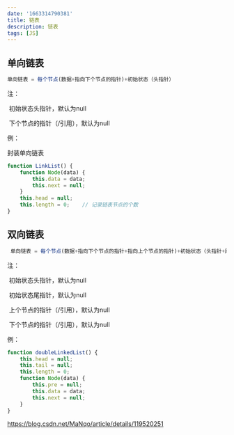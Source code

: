 ```yaml
---
date: '1663314790381'
title: 链表
description: 链表
tags: [JS]
---
```

## 单向链表

```javascript
单向链表 = 每个节点(数据+指向下个节点的指针)+初始状态（头指针）
```

注：

​	初始状态头指针，默认为null

​	下个节点的指针（/引用），默认为null

例：

封装单向链表

```javascript
function LinkList() {
    function Node(data) {
        this.data = data;
        this.next = null;
    }
    this.head = null;
    this.length = 0;    // 记录链表节点的个数
}
```

## 双向链表

```javascript
 单向链表 = 每个节点(数据+指向下个节点的指针+指向上个节点的指针)+初始状态（头指针+尾指针）
```

注：

​	初始状态头指针，默认为null

​	初始状态尾指针，默认为null

​	上个节点的指针（/引用），默认为null

​	下个节点的指针（/引用），默认为null

例：

```javascript
function doubleLinkedList() {
    this.head = null;
    this.tail = null;
    this.length = 0;
    function Node(data) {
        this.pre = null;
        this.data = data;
        this.next = null;
    }
}
```

https://blog.csdn.net/MaNqo/article/details/119520251